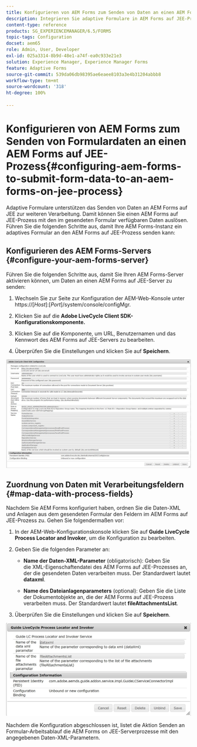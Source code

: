 ```yaml
---
title: Konfigurieren von AEM Forms zum Senden von Daten an einen AEM Forms auf JEE-Prozess
description: Integrieren Sie adaptive Formulare in AEM Forms auf JEE-Prozesse zur Verarbeitung von Formulardaten.
content-type: reference
products: SG_EXPERIENCEMANAGER/6.5/FORMS
topic-tags: Configuration
docset: aem65
role: Admin, User, Developer
exl-id: 025a3314-8b9d-48e1-a74f-ea0c933e21e3
solution: Experience Manager, Experience Manager Forms
feature: Adaptive Forms
source-git-commit: 539da06db98395ae6eaee8103a3e4b31204abbb8
workflow-type: tm+mt
source-wordcount: '318'
ht-degree: 100%

---
```


# Konfigurieren von AEM Forms zum Senden von Formulardaten an einen AEM Forms auf JEE-Prozess{#configuring-aem-forms-to-submit-form-data-to-an-aem-forms-on-jee-process}

Adaptive Formulare unterstützen das Senden von Daten an AEM Forms auf JEE zur weiteren Verarbeitung. Damit können Sie einen AEM Forms auf JEE-Prozess mit den im gesendeten Formular verfügbaren Daten auslösen. Führen Sie die folgenden Schritte aus, damit Ihre AEM Forms-Instanz ein adaptives Formular an den AEM Forms auf JEE-Prozess senden kann:

## Konfigurieren des AEM Forms-Servers {#configure-your-aem-forms-server}

Führen Sie die folgenden Schritte aus, damit Sie Ihren AEM Forms-Server aktivieren können, um Daten an einen AEM Forms auf JEE-Server zu senden:

1. Wechseln Sie zur Seite zur Konfiguration der AEM-Web-Konsole unter https://[*Host*]:[*Port*]/system/console/configMgr.

1. Klicken Sie auf die **Adobe LiveCycle Client SDK-Konfigurationskomponente.**
1. Klicken Sie auf die Komponente, um URL, Benutzernamen und das Kennwort des AEM Forms auf JEE-Servers zu bearbeiten.
1. Überprüfen Sie die Einstellungen und klicken Sie auf **Speichern**.

![Adobe LiveCycle Client SDK-Konfiguration](assets/clientsdkconfiguration.jpg)

## Zuordnung von Daten mit Verarbeitungsfeldern {#map-data-with-process-fields}

Nachdem Sie AEM Forms konfiguriert haben, ordnen Sie die Daten-XML und Anlagen aus dem gesendeten Formular den Feldern im AEM Forms auf JEE-Prozess zu. Gehen Sie folgendermaßen vor:

1. In der AEM-Web-Konfigurationskonsole klicken Sie auf **Guide LiveCycle Process Locator and Invoker**, um die Konfiguration zu bearbeiten.
1. Geben Sie die folgenden Parameter an:

   * **Name der Daten-XML-Parameter** (obligatorisch): Geben Sie die XML-Eigenschaftendatei des AEM Forms auf JEE-Prozesses an, der die gesendeten Daten verarbeiten muss. Der Standardwert lautet **dataxml**.

   * **Name des Dateianlagenparameters** (optional): Geben Sie die Liste der Dokumentobjekte an, die der AEM Forms auf JEE-Prozess verarbeiten muss. Der Standardwert lautet **fileAttachmentsList**.

1. Überprüfen Sie die Einstellungen und klicken Sie auf **Speichern**.

![Guide LiveCycle Process Locator and Invoker](assets/test3.jpg)

Nachdem die Konfiguration abgeschlossen ist, listet die Aktion Senden an Formular-Arbeitsablauf die AEM Forms on JEE-Serverprozesse mit den angegebenen Daten-XML-Parametern.
